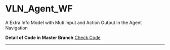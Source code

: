 # VLN_Agent_WF
A Extra Info Model with Muti Input and Action Output in the Agent Navigation

**Detail of Code in Master Branch** [Check Code]([https://www.baidu.com/](https://github.com/ZurichRain/VLN_Agent_WF/tree/master)https://github.com/ZurichRain/VLN_Agent_WF/tree/master)

****


